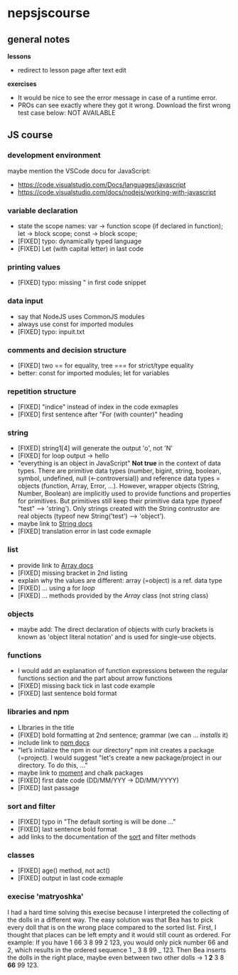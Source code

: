 # nepsjscourse

## general notes

**lessons**
* redirect to lesson page after text edit

**exercises**
* It would be nice to see the error message in case of a runtime error.
* PROs can see exactly where they got it wrong. Download the first wrong test case below: NOT AVAILABLE

## JS course

### development environment

maybe mention the VSCode docu for JavaScript: 
* https://code.visualstudio.com/Docs/languages/javascript
* https://code.visualstudio.com/docs/nodejs/working-with-javascript

### variable declaration

* state the scope names: 
var -> function scope (if declared in function);
let -> block scope;
const -> block scope;
* [FIXED] typo: dynamically typed language
* [FIXED] Let (with capital letter) in last code

### printing values

* [FIXED] typo: missing " in first code snippet

### data input

* say that NodeJS uses CommonJS modules
* always use const for imported modules
* [FIXED] typo: inpuit.txt

### comments and decision structure

* [FIXED] two == for equality, tree === for strict/type equality
* better: const for imported modules; let for variables

### repetition structure

* [FIXED] "indice" instead of index in the code exmaples
* [FIXED] first sentence after "For (with counter)" heading

### string

* [FIXED] string1[4] will generate the output 'o', not 'N'
* [FIXED] for loop output -> hello
* "everything is an object in JavaScript" __Not true__ in the context of data types. There are primitive data types (number, bigint, string, boolean, symbol, undefined, null (<-controversial)) and reference data types = objects (function, Array, Error, ...).
However, wrapper objects (String, Number, Boolean) are implicitly used to provide functions and properties for primitives. But primitives still keep their primitive data type (typeof "test" --> 'string'). Only strings created with the String contrustor are real objects (typeof new String('test') --> 'object').
* maybe link to [String docs](https://developer.mozilla.org/en-US/docs/Web/JavaScript/Reference/Global_Objects/String)
* [FIXED] translation error in last code exmaple

### list

* provide link to [Array docs](https://developer.mozilla.org/en-US/docs/Web/JavaScript/Reference/Global_Objects/Array)
* [FIXED] missing bracket in 2nd listing
* explain why the values are different: array (=object) is a ref. data type
* [FIXED] ... using a for _loop_
* [FIXED] ... methods provided by the _Array_ class (not string class)

### objects

* maybe add: The direct declaration of objects with curly brackets is known as 'object literal notation' and is used for single-use objects.

### functions

* I would add an explanation of function expressions between the regular functions section and the part about arrow functions
* [FIXED] missing back tick in last code example
* [FIXED] last sentence bold format

### libraries and npm

* LIbraries in the title
* [FIXED] bold formatting at 2nd sentence; grammar (we can ... _installs_ it)
* include link to [npm docs](https://docs.npmjs.com/)
* "let’s initialize the npm in our directory" npm init creates a package (=project). I would suggest "let's create a new package/project in our directory. To do this, ..."
* maybe link to [moment](https://www.npmjs.com/package/moment) and chalk packages
* [FIXED] first date code (DD/MM/YYY -> DD/MM/YYYY)
* [FIXED] last passage

### sort and filter

* [FIXED] typo in "The default sorting is will be done ..."
* [FIXED] last sentence bold format
* add links to the documentation of the [sort](https://developer.mozilla.org/en-US/docs/Web/JavaScript/Reference/Global_Objects/Array/sort) and filter methods

### classes

* [FIXED] age() method, not act()
* [FIXED] output in last code exmaple

### execise 'matryoshka'

I had a hard time solving this execise because I interpreted the collecting of the dolls in a different way. The easy solution was that Bea has to pick every doll that is on the wrong place compared to the sorted list. First, I thought that places can be left empty and it would still count as ordered. For example: If you have 1 66 3 8 99 2 123, you would only pick number 66 and 2, which results in the ordered sequence 1 _ 3 8 99 _ 123. Then Bea inserts the dolls in the right place, maybe even between two other dolls -> 1 __2__ 3 8 __66__ 99 123.
